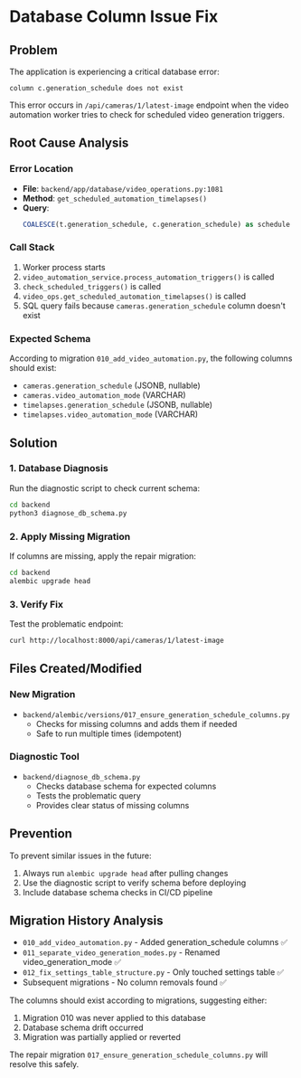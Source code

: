 # Database Column Issue Fix

## Problem
The application is experiencing a critical database error:
```
column c.generation_schedule does not exist
```

This error occurs in `/api/cameras/1/latest-image` endpoint when the video automation worker tries to check for scheduled video generation triggers.

## Root Cause Analysis

### Error Location
- **File**: `backend/app/database/video_operations.py:1081`
- **Method**: `get_scheduled_automation_timelapses()`
- **Query**: 
  ```sql
  COALESCE(t.generation_schedule, c.generation_schedule) as schedule
  ```

### Call Stack
1. Worker process starts
2. `video_automation_service.process_automation_triggers()` is called
3. `check_scheduled_triggers()` is called  
4. `video_ops.get_scheduled_automation_timelapses()` is called
5. SQL query fails because `cameras.generation_schedule` column doesn't exist

### Expected Schema
According to migration `010_add_video_automation.py`, the following columns should exist:
- `cameras.generation_schedule` (JSONB, nullable)
- `cameras.video_automation_mode` (VARCHAR)
- `timelapses.generation_schedule` (JSONB, nullable) 
- `timelapses.video_automation_mode` (VARCHAR)

## Solution

### 1. Database Diagnosis
Run the diagnostic script to check current schema:
```bash
cd backend
python3 diagnose_db_schema.py
```

### 2. Apply Missing Migration
If columns are missing, apply the repair migration:
```bash
cd backend
alembic upgrade head
```

### 3. Verify Fix
Test the problematic endpoint:
```bash
curl http://localhost:8000/api/cameras/1/latest-image
```

## Files Created/Modified

### New Migration
- `backend/alembic/versions/017_ensure_generation_schedule_columns.py`
  - Checks for missing columns and adds them if needed
  - Safe to run multiple times (idempotent)

### Diagnostic Tool  
- `backend/diagnose_db_schema.py`
  - Checks database schema for expected columns
  - Tests the problematic query
  - Provides clear status of missing columns

## Prevention
To prevent similar issues in the future:
1. Always run `alembic upgrade head` after pulling changes
2. Use the diagnostic script to verify schema before deploying
3. Include database schema checks in CI/CD pipeline

## Migration History Analysis
- `010_add_video_automation.py` - Added generation_schedule columns ✅
- `011_separate_video_generation_modes.py` - Renamed video_generation_mode ✅  
- `012_fix_settings_table_structure.py` - Only touched settings table ✅
- Subsequent migrations - No column removals found ✅

The columns should exist according to migrations, suggesting either:
1. Migration 010 was never applied to this database
2. Database schema drift occurred
3. Migration was partially applied or reverted

The repair migration `017_ensure_generation_schedule_columns.py` will resolve this safely.